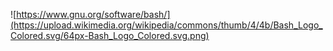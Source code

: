 ![https://www.gnu.org/software/bash/](https://upload.wikimedia.org/wikipedia/commons/thumb/4/4b/Bash_Logo_Colored.svg/64px-Bash_Logo_Colored.svg.png)
